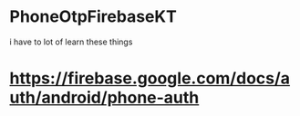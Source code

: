 # PhoneOtpFirebaseKT

i have to lot of learn these things
# https://firebase.google.com/docs/auth/android/phone-auth
